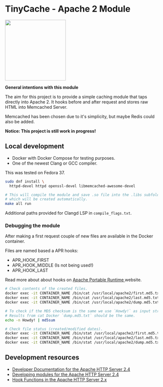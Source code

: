 # TinyCache - Apache 2 Module

<img src="https://user-images.githubusercontent.com/296714/212981638-054dd8d2-d3f5-4280-b509-6f301299a414.png" height="200">

**General intentions with this module**

The aim for this project is to provide a simple caching module that taps 
directly into Apache 2. It hooks before and after request and stores raw HTML
into Memcached Server.

Memcached has been chosen due to it's simplicity, but maybe Redis could
also be added.

**Notice: This project is still work in progress!**

## Local development

- Docker with Docker Compose for testing purposes.
- One of the newest Clang or GCC compiler.

This was tested on Fedora 37.

```sh
sudo dnf install \
  httpd-devel httpd openssl-devel libmemcached-awesome-devel
```

```sh
# This will compile the module and save .so file into the .libs subfolder
# which will be created automatically.
make all run
```

Additional paths provided for Clangd LSP in `compile_flags.txt`.

### Debugging the module

After making a first request couple of new files are available in the Docker
container.

Files are named based a APR hooks:

- APR_HOOK_FIRST
- APR_HOOK_MIDDLE (Is not being used!)
- APR_HOOK_LAST

Read more about about hooks on [Apache Portable Runtime
](https://apr.apache.org/docs/apr/trunk/group___a_p_r___util___hook.html)
website.

```sh
# Check contents of the created files.
docker exec -it CONTAINER_NAME /bin/cat /usr/local/apache2/first.md5.txt
docker exec -it CONTAINER_NAME /bin/cat /usr/local/apache2/last.md5.txt
docker exec -it CONTAINER_NAME /bin/cat /usr/local/apache2/dump.md5.txt

# To check if the MD5 checksum is the same we use `Howdy!` as input string.
# Results from cat Docker `dump.md5.txt` should be the same.
echo -n Howdy! | md5sum

# Check file status (created/modified dates).
docker exec -it CONTAINER_NAME /bin/stat /usr/local/apache2/first.md5.txt
docker exec -it CONTAINER_NAME /bin/stat /usr/local/apache2/last.md5.txt
docker exec -it CONTAINER_NAME /bin/stat /usr/local/apache2/dump.md5.txt
```

## Development resources

- [Developer Documentation for the Apache HTTP Server 2.4](https://httpd.apache.org/docs/2.4/developer/)
- [Developing modules for the Apache HTTP Server 2.4](https://httpd.apache.org/docs/2.4/developer/modguide.html)
- [Hook Functions in the Apache HTTP Server 2.x](https://httpd.apache.org/docs/2.4/developer/hooks.html)
